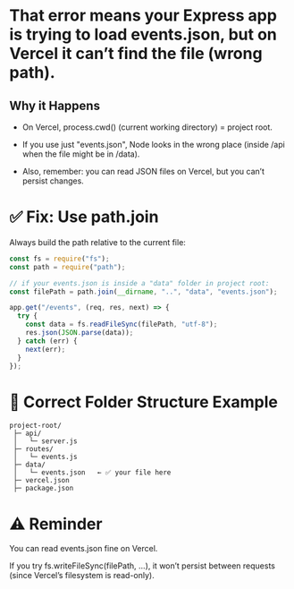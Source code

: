 # That error means your Express app is trying to load events.json, but on Vercel it can’t find the file (wrong path).

## Why it Happens

- On Vercel, process.cwd() (current working directory) = project root.

- If you use just "events.json", Node looks in the wrong place (inside /api when the file might be in /data).

- Also, remember: you can read JSON files on Vercel, but you can’t persist changes.

# ✅ Fix: Use path.join

Always build the path relative to the current file:

```js
const fs = require("fs");
const path = require("path");

// if your events.json is inside a "data" folder in project root:
const filePath = path.join(__dirname, "..", "data", "events.json");

app.get("/events", (req, res, next) => {
  try {
    const data = fs.readFileSync(filePath, "utf-8");
    res.json(JSON.parse(data));
  } catch (err) {
    next(err);
  }
});
```

# 📂 Correct Folder Structure Example

```
project-root/
 ├─ api/
 │   └─ server.js
 ├─ routes/
 │   └─ events.js
 ├─ data/
 │   └─ events.json   ← ✅ your file here
 ├─ vercel.json
 ├─ package.json
```

# ⚠️ Reminder

You can read events.json fine on Vercel.

If you try fs.writeFileSync(filePath, ...), it won’t persist between requests (since Vercel’s filesystem is read-only).
